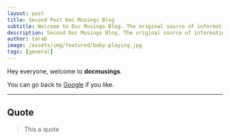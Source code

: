 ```yaml
---
layout: post
title: Second Post Doc Musings Blog
subtitle: Welcome to Doc Musings Blog. The original source of information.
description: Second Doc Musings Blog. The original source of information.
author: tarab
image: /assets/img/featured/baby-playing.jpg
tags: [general]
---
```


Hey everyone, welcome to **docmusings**. 

You can go back to [Google](https://www.google.com) if you like.

---

## Quote

> This a quote